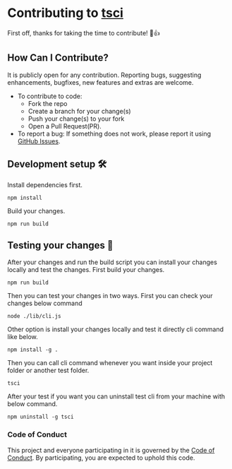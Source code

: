 # Contributing to [tsci](https://github.com/sametcelikbicak/tsci)

First off, thanks for taking the time to contribute! 🎉👍  

## How Can I Contribute?
It is publicly open for any contribution. Reporting bugs, suggesting
enhancements, bugfixes, new features and extras are welcome.

- To contribute to code: 
    - Fork the repo
    - Create a branch for your change(s)
    - Push your change(s) to your fork
    - Open a Pull Request(PR).
- To report a bug: If something does not work, please report it using
  [GitHub Issues](https://github.com/sametcelikbicak/tsci/issues).

## Development setup 🛠
Install dependencies first.
```
npm install
```
Build your changes.
``` 
npm run build
```

## Testing your changes 🧪
After your changes and run the build script you can install your changes locally and test the changes. First build your changes.
```
npm run build
```
Then you can test your changes in two ways. First you can check your changes below command
```
node ./lib/cli.js
```
Other option is install your changes locally and test it directly cli command like below.
```
npm install -g .
````
Then you can call cli command whenever you want inside your project folder or another test folder.
```
tsci
```
After your test if you want you can uninstall test cli from your machine with below command.
```
npm uninstall -g tsci
```

### Code of Conduct
This project and everyone participating in it is governed by the
[Code of Conduct](CODE_OF_CONDUCT.md). By participating, you are expected to
uphold this code. 
